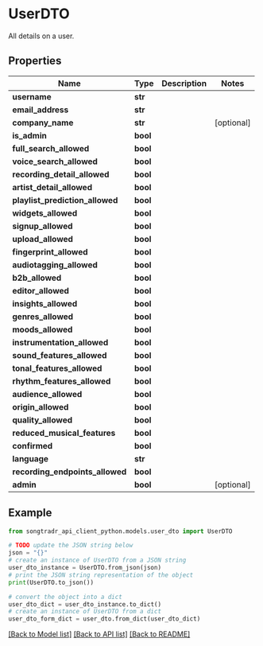 # UserDTO

All details on a user.

## Properties

Name | Type | Description | Notes
------------ | ------------- | ------------- | -------------
**username** | **str** |  | 
**email_address** | **str** |  | 
**company_name** | **str** |  | [optional] 
**is_admin** | **bool** |  | 
**full_search_allowed** | **bool** |  | 
**voice_search_allowed** | **bool** |  | 
**recording_detail_allowed** | **bool** |  | 
**artist_detail_allowed** | **bool** |  | 
**playlist_prediction_allowed** | **bool** |  | 
**widgets_allowed** | **bool** |  | 
**signup_allowed** | **bool** |  | 
**upload_allowed** | **bool** |  | 
**fingerprint_allowed** | **bool** |  | 
**audiotagging_allowed** | **bool** |  | 
**b2b_allowed** | **bool** |  | 
**editor_allowed** | **bool** |  | 
**insights_allowed** | **bool** |  | 
**genres_allowed** | **bool** |  | 
**moods_allowed** | **bool** |  | 
**instrumentation_allowed** | **bool** |  | 
**sound_features_allowed** | **bool** |  | 
**tonal_features_allowed** | **bool** |  | 
**rhythm_features_allowed** | **bool** |  | 
**audience_allowed** | **bool** |  | 
**origin_allowed** | **bool** |  | 
**quality_allowed** | **bool** |  | 
**reduced_musical_features** | **bool** |  | 
**confirmed** | **bool** |  | 
**language** | **str** |  | 
**recording_endpoints_allowed** | **bool** |  | 
**admin** | **bool** |  | [optional] 

## Example

```python
from songtradr_api_client_python.models.user_dto import UserDTO

# TODO update the JSON string below
json = "{}"
# create an instance of UserDTO from a JSON string
user_dto_instance = UserDTO.from_json(json)
# print the JSON string representation of the object
print(UserDTO.to_json())

# convert the object into a dict
user_dto_dict = user_dto_instance.to_dict()
# create an instance of UserDTO from a dict
user_dto_form_dict = user_dto.from_dict(user_dto_dict)
```
[[Back to Model list]](../README.md#documentation-for-models) [[Back to API list]](../README.md#documentation-for-api-endpoints) [[Back to README]](../README.md)


